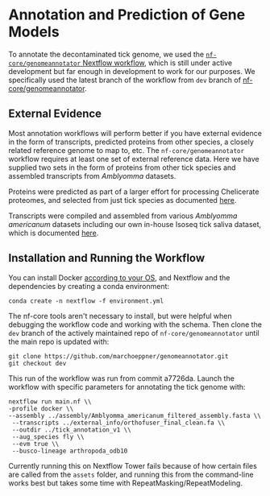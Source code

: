 # Annotation and Prediction of Gene Models
To annotate the decontaminated tick genome, we used the [`nf-core/genomeannotator` Nextflow workflow](https://nf-co.re/genomeannotator/dev/), which is still under active development but far enough in development to work for our purposes. We specifically used the latest branch of the workflow from `dev` branch of [nf-core/genomeannotator](https://github.com/marchoeppner/genomeannotator).

## External Evidence
Most annotation workflows will perform better if you have external evidence in the form of transcripts, predicted proteins from other species, a closely related reference genome to map to, etc. The `nf-core/genomeannotator` workflow requires at least one set of external reference data. Here we have supplied two sets in the form of proteins from other tick species and assembled transcripts from _Amblyomma_ datasets.

Proteins were predicted as part of a larger effort for processing Chelicerate proteomes, and selected from just tick species as documented [here](https://github.com/Arcadia-Science/2023-chelicerate-analysis).

Transcripts were compiled and assembled from various _Amblyomma americanum_ datasets including our own in-house Isoseq tick saliva dataset, which is documented [here](https://github.com/Arcadia-Science/2023-amblyomma-americanum-txome-assembly).

## Installation and Running the Workflow
You can install Docker [according to your OS](https://docs.docker.com/engine/install/), and Nextflow and the dependencies by creating a conda environment:
```
conda create -n nextflow -f environment.yml
```

The nf-core tools aren't necessary to install, but were helpful when debugging the workflow code and working with the schema. Then clone the `dev` branch of the actively maintained repo of `nf-core/genomeannotator` until the main repo is updated with:
```
git clone https://github.com/marchoeppner/genomeannotator.git
git checkout dev
```

This run of the workflow was run from commit a7726da. Launch the workflow with specific parameters for annotating the tick genome with:
```
nextflow run main.nf \\
-profile docker \\
--assembly ../assembly/Amblyomma_americanum_filtered_assembly.fasta \\
 --transcripts ../external_info/orthofuser_final_clean.fa \\
 --outdir ../tick_annotation_v1 \\
 --aug_species fly \\
 --evm true \\
 --busco-lineage arthropoda_odb10
```

Currently running this on Nextflow Tower fails because of how certain files are called from the `assets` folder, and running this from the command-line works best but takes some time with RepeatMasking/RepeatModeling.
